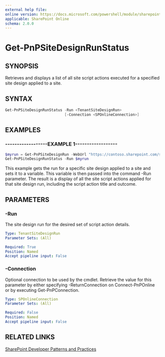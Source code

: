 ```yaml
---
external help file:
online version: https://docs.microsoft.com/powershell/module/sharepoint-pnp/get-pnpsitedesignrunstatus
applicable: SharePoint Online
schema: 2.0.0
---
```


# Get-PnPSiteDesignRunStatus

## SYNOPSIS
Retrieves and displays a list of all site script actions executed for a specified site design applied to a site.

## SYNTAX

```powershell
Get-PnPSiteDesignRunStatus -Run <TenantSiteDesignRun>
                           [-Connection <SPOnlineConnection>]
```

## EXAMPLES

### ------------------EXAMPLE 1------------------
```powershell
$myrun = Get-PnPSiteDesignRun -WebUrl "https://contoso.sharepoint.com/sites/project-playbook" -SiteDesignId cefd782e-sean-4814-a68a-b33b116c302f
Get-PnPSiteDesignRunStatus -Run $myrun
```

This example gets the run for a specific site design applied to a site and sets it to a variable. This variable is then passed into the command -Run parameter. The result is a display of all the site script actions applied for that site design run, including the script action title and outcome.

## PARAMETERS

### -Run
The site design run for the desired set of script action details.

```yaml
Type: TenantSiteDesignRun
Parameter Sets: (All)

Required: True
Position: Named
Accept pipeline input: False
```

### -Connection
Optional connection to be used by the cmdlet. Retrieve the value for this parameter by either specifying -ReturnConnection on Connect-PnPOnline or by executing Get-PnPConnection.

```yaml
Type: SPOnlineConnection
Parameter Sets: (All)

Required: False
Position: Named
Accept pipeline input: False
```

## RELATED LINKS

[SharePoint Developer Patterns and Practices](https://aka.ms/sppnp)
